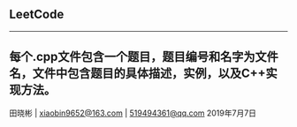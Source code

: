 LeetCode
--------------------------
----
每个.cpp文件包含一个题目，题目编号和名字为文件名，文件中包含题目的具体描述，实例，以及C++实现方法。
----

田晓彬 | xiaobin9652@163.com | 519494361@qq.com
2019年7月7日
